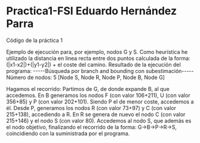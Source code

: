 # Practica1-FSI Eduardo Hernández Parra
Código de la práctica 1

Ejemplo de ejecución para, por ejemplo, nodos G y S.
Como heurística he utilizado la distancia en linea recta entre dos puntos calculada de la forma: (|x1-x2|)+(|y1-y2|) + el coste del camino.
Resultado de la ejecución del programa:
-----Búsqueda por branch and bounding con subestimación-----
Número de nodos: 5 [Node S, Node R, Node P, Node B, Node G]

Hagamos el recorrido:
Partimos de G, de donde expande B, al que accedemos. En B generamos los nodos F (con valor 106+211), U (con valor 356+85) y P (con valor 202+101). Siendo P el de
menor coste, accedemos a él. Desde P, generamos los nodos R (con valor 73+97) y C (con valor 215+138), accediendo a R. En R se genera de nuevo
el nodo C (con valor 215+146) y el nodo S (con valor 80). Accedemos al nodo S, que además es el nodo objetivo, finalizando el recorrido de la 
forma: G->B->P->R->S, coincidiendo con la suministrada por el programa.

